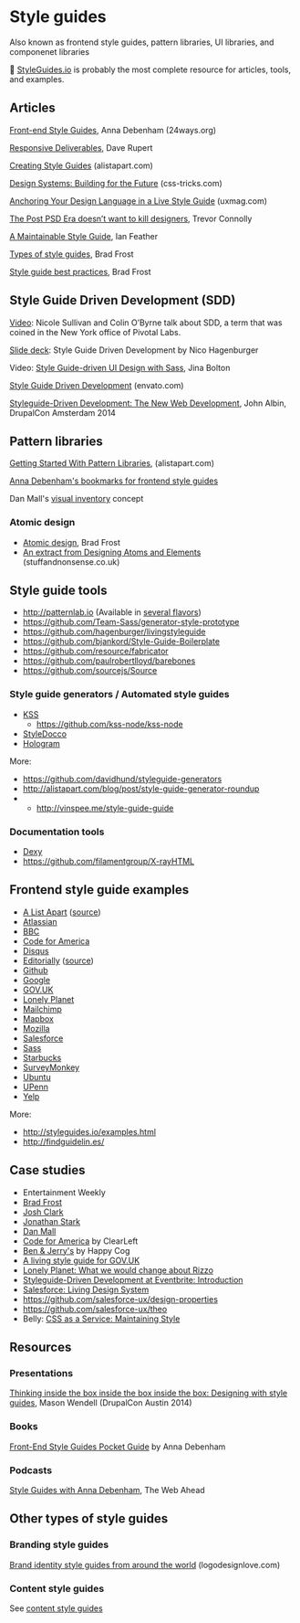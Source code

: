 # Style guides

Also known as frontend style guides, pattern libraries, UI libraries, and componenet libraries

:information_desk_person: [StyleGuides.io](http://styleguides.io/examples.html) is probably the most complete resource for articles, tools, and examples.

## Articles

[Front-end Style Guides](http://24ways.org/2011/front-end-style-guides/), Anna Debenham (24ways.org)

[Responsive Deliverables](http://daverupert.com/2013/04/responsive-deliverables/), Dave Rupert

[Creating Style Guides](http://alistapart.com/article/creating-style-guides) (alistapart.com)

[Design Systems: Building for the Future](http://css-tricks.com/design-systems-building-future) (css-tricks.com)

[Anchoring Your Design Language in a Live Style Guide](https://uxmag.com/articles/anchoring-your-design-language-in-a-live-style-guide) (uxmag.com)

[The Post PSD Era doesn’t want to kill designers](https://medium.com/ux-ux-human-interfaces/the-post-psd-era-doesnt-want-to-kill-designers-4281d505fd9a), Trevor Connolly

[A Maintainable Style Guide](http://ianfeather.co.uk/a-maintainable-style-guide/), Ian Feather

[Types of style guides](http://bradfrost.com/blog/post/style-guides/), Brad Frost

[Style guide best practices](http://bradfrost.com/blog/post/style-guide-best-practices/), Brad Frost


## Style Guide Driven Development (SDD)

[Video](http://www.stubbornella.org/content/2014/04/09/style-guide-driven-development/): Nicole Sullivan and Colin O’Byrne talk about SDD, a term that was coined in the New York office of Pivotal Labs.

[Slide deck](https://speakerdeck.com/hagenburger/style-guide-driven-development): Style Guide Driven Development by Nico Hagenburger

Video: [Style Guide-driven UI Design with Sass](https://vimeo.com/45897176), Jina Bolton

[Style Guide Driven Development](http://webuild.envato.com/blog/styleguide-driven-development/) (envato.com)

[Styleguide-Driven Development: The New Web Development](https://amsterdam2014.drupal.org/session/styleguide-driven-development-new-web-development), John Albin, DrupalCon Amsterdam 2014


## Pattern libraries

[Getting Started With Pattern Libraries](http://alistapart.com/blog/post/getting-started-with-pattern-libraries/), (alistapart.com)

[Anna Debenham's bookmarks for frontend style guides](https://gimmebar.com/collection/4ecd439c2f0aaad734000022/front-end-styleguides)

Dan Mall's [visual inventory](http://danielmall.com/articles/visual-inventory/) concept

### Atomic design

* [Atomic design](http://bradfrostweb.com/blog/post/atomic-web-design), Brad Frost
* [An extract from Designing Atoms and Elements](http://stuffandnonsense.co.uk/blog/about/an-extract-from-designing-atoms-and-elements) (stuffandnonsense.co.uk)

## Style guide tools

* http://patternlab.io (Available in [several flavors](https://github.com/pattern-lab/))
* https://github.com/Team-Sass/generator-style-prototype
* https://github.com/hagenburger/livingstyleguide
* https://github.com/bjankord/Style-Guide-Boilerplate
* https://github.com/resource/fabricator
* https://github.com/paulrobertlloyd/barebones
* https://github.com/sourcejs/Source

### Style guide generators / Automated style guides

* [KSS](http://kss-node.github.io/kss-node/)
  * https://github.com/kss-node/kss-node
* [StyleDocco](http://jacobrask.github.io/styledocco)
* [Hologram](http://trulia.github.io/hologram/)

More:

* https://github.com/davidhund/styleguide-generators
* http://alistapart.com/blog/post/style-guide-generator-roundup
* * http://vinspee.me/style-guide-guide

### Documentation tools

* [Dexy](http://www.dexy.it/)
* https://github.com/filamentgroup/X-rayHTML

## Frontend style guide examples

* [A List Apart](http://patterns.alistapart.com/) ([source](https://github.com/alistapart/pattern-library))
* [Atlassian](https://docs.atlassian.com/aui/latest/sandbox/#)
* [BBC](http://www.bbc.co.uk/gel)
* [Code for America](http://style.codeforamerica.org/)
* [Disqus](http://disqus.com/pages/style-guide/)
* [Editorially](http://editorially.github.io/styleguide/) ([source](https://github.com/Editorially/styleguide))
* [Github](https://github.com/styleguide/)
* [Google](http://www.google.com/design/spec/material-design/introduction.html)
* [GOV.UK](http://govuk-elements.herokuapp.com/)
* [Lonely Planet](http://rizzo.lonelyplanet.com/styleguide/)
* [Mailchimp](http://ux.mailchimp.com/patterns)
* [Mapbox](https://www.mapbox.com/base)
* [Mozilla](http://www.mozilla.org/en-US/styleguide/)
* [Salesforce](http://sfdc-styleguide.herokuapp.com)
* [Sass](http://sass-lang.com/styleguide)
* [Starbucks](http://www.starbucks.com/static/reference/styleguide/)
* [SurveyMonkey](http://chriscoyier.github.io/SurveyMonkey-Design-Patterns/)
* [Ubuntu](http://design.ubuntu.com/web-style-guide/)
* [UPenn](http://www.upenn.edu/webservices/styleguide/)
* [Yelp](http://www.yelp.com/styleguide/)

More:

* http://styleguides.io/examples.html
* http://findguidelin.es/

## Case studies

* Entertainment Weekly
 * [Brad Frost](http://bradfrostweb.com/blog/post/entertainment-weekly/)
 * [Josh Clark](http://globalmoxie.com/blog/entertainment-weekly.shtml)
 * [Jonathan Stark](http://jonathanstark.com/blog/entertainment-weekly/)
 * [Dan Mall](http://superfriend.ly/Entertainment-Weekly-Responsive-Mobile-Site)
* [Code for America](http://clearleft.com/thinks/patternsharing/) by ClearLeft
* [Ben & Jerry's](http://cognition.happycog.com/article/the-scoop-on-our-benjerry.com-style-guide/) by Happy Cog
* [A living style guide for GOV.UK](https://gdstechnology.blog.gov.uk/2014/12/11/govuk-living-style-guide/)
* [Lonely Planet: What we would change about Rizzo](http://ianfeather.co.uk/what-we-would-change-about-rizzo/)
* [Styleguide-Driven Development at Eventbrite: Introduction](https://engineering.eventbrite.com/styleguide-driven-development-at-eventbrite-introduction/)
* [Salesforce: Living Design System](https://medium.com/salesforce-ux/living-design-system-3ab1f2280ef7)
 * https://github.com/salesforce-ux/design-properties
 * https://github.com/salesforce-ux/theo
* Belly: [CSS as a Service: Maintaining Style](https://speakerdeck.com/shayhowe/css-as-a-service-maintaining-style)

## Resources

### Presentations

[Thinking inside the box inside the box inside the box: Designing with style guides](http://codingdesigner.github.io/box/), Mason Wendell (DrupalCon Austin 2014)


### Books

[Front-End Style Guides Pocket Guide](http://maban.co.uk/projects/front-end-style-guides/) by Anna Debenham

### Podcasts

[Style Guides with Anna Debenham](http://5by5.tv/webahead/72), The Web Ahead


## Other types of style guides

### Branding style guides

[Brand identity style guides from around the world](http://www.logodesignlove.com/brand-identity-style-guides) (logodesignlove.com)


### Content style guides

See [content style guides](https://github.com/astanush/ux/blob/master/content.md#content-style-guides)
